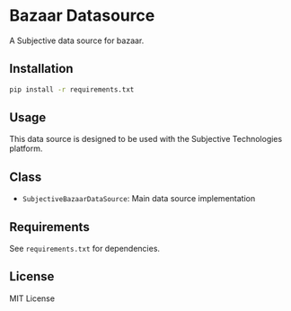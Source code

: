 # Bazaar Datasource

A Subjective data source for bazaar.

## Installation

```bash
pip install -r requirements.txt
```

## Usage

This data source is designed to be used with the Subjective Technologies platform.

## Class

- `SubjectiveBazaarDataSource`: Main data source implementation

## Requirements

See `requirements.txt` for dependencies.

## License

MIT License
